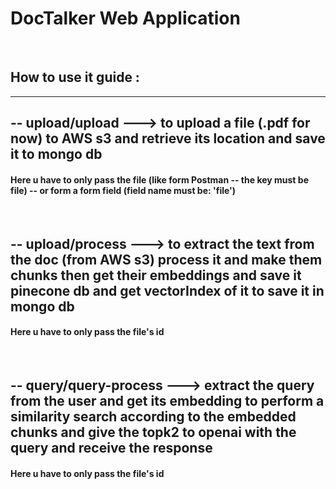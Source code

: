 <h1> DocTalker Web Application</h1>
<br>
<h2> How to use it guide :</h2>
<hr>
<h2> -- upload/upload ---> to upload a file (.pdf for now) to AWS s3 and retrieve its location and save it to mongo db</h2>
<h4> Here u have to only pass the file (like form Postman -- the key must be file) -- or form a form field (field name must be: 'file')</h4>
<br>
<h2> -- upload/process ---> to extract the text from the doc (from AWS s3) process it and make them chunks then get their embeddings and save it pinecone db and get vectorIndex of it to save it in mongo db</h2>
<h4> Here u have to only pass the file's id </h4>
<br>
<h2> -- query/query-process ---> extract the query from the user and get its embedding to perform a similarity search according to the embedded chunks and give the topk2 to openai with the query and receive the response </h2>
<h4> Here u have to only pass the file's id </h4>
<br>
